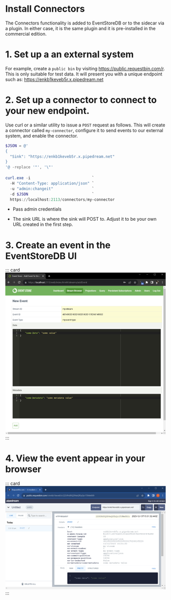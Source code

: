 # Install Connectors

The Connectors functionality is added to EventStoreDB or to the sidecar
via a plugin. In either case, it is the same plugin and it is pre-installed in the commercial edition. 

# 1. Set up a an external system

For example, create a `public bin` by visiting
<https://public.requestbin.com/r>. This is only suitable for test data.
It will present you with a unique endpoint such as:
<https://enkb1keveb5r.x.pipedream.net>

# 2. Set up a connector to connect to your new endpoint.

Use curl or a similar utility to issue a `POST` request as follows. This will create a
connector called `my-connector`, configure it to send events to our
external system, and enable the connector.

``` powershell
$JSON = @'
{
  "Sink": "https://enkb1keveb5r.x.pipedream.net"
}
'@ -replace '"', '\"'

curl.exe -i                           `
  -H "Content-Type: application/json" `
  -u "admin:changeit"                 `
  -d $JSON                            `
  https://localhost:2113/connectors/my-connector
```

- Pass admin credentials

- The sink URL is where the sink will POST to. Adjust it to be your own
  URL created in the first step.

# 3. Create an event in the EventStoreDB UI

::: card
![Create Event](./images/create-event.png)
:::

# 4. View the event appear in your browser


::: card
![View Received Event](./images/receive-event.png)
:::
